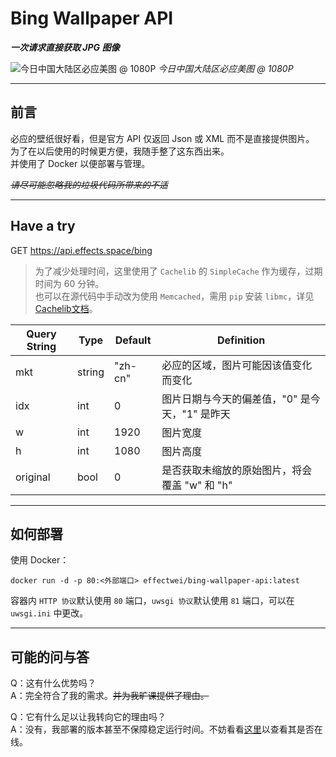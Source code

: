 # Bing Wallpaper API

***一次请求直接获取 JPG 图像***

![今日中国大陆区必应美图 @ 1080P](https://api.effects.space/bing "今日中国大陆区必应美图")
*今日中国大陆区必应美图 @ 1080P*

---

## 前言

必应的壁纸很好看，但是官方 API 仅返回 Json 或 XML 而不是直接提供图片。  
为了在以后使用的时候更方便，我随手整了这东西出来。  
并使用了 Docker 以便部署与管理。

~~*请尽可能忽略我的垃圾代码所带来的不适*~~

---

## Have a try

GET https://api.effects.space/bing

>为了减少处理时间，这里使用了 `Cachelib` 的 `SimpleCache` 作为缓存，过期时间为 60 分钟。  
>也可以在源代码中手动改为使用 `Memcached`，需用 `pip` 安装 `libmc`，详见[Cachelib文档](https://cachelib.readthedocs.io/en/stable/memcached/)。

| Query String | Type   | Default | Definition                                     |
| ------------ | ------ | ------- | ---------------------------------------------- |
| mkt          | string | "zh-cn" | 必应的区域，图片可能因该值变化而变化           |
| idx          | int    | 0       | 图片日期与今天的偏差值，"0" 是今天，"1" 是昨天 |
| w            | int    | 1920    | 图片宽度                                       |
| h            | int    | 1080    | 图片高度                                       |
| original     | bool   | 0       | 是否获取未缩放的原始图片，将会覆盖 "w" 和 "h"  |

---

## 如何部署

使用 Docker：
```shell
docker run -d -p 80:<外部端口> effectwei/bing-wallpaper-api:latest
```
容器内 `HTTP 协议`默认使用 `80` 端口，`uwsgi 协议`默认使用 `81` 端口，可以在 `uwsgi.ini` 中更改。

---

## 可能的问与答

Q：这有什么优势吗？  
A：完全符合了我的需求。~~并为我旷课提供了理由。~~

Q：它有什么足以让我转向它的理由吗？  
A：没有，我部署的版本甚至不保障稳定运行时间。不妨看看[这里](https://status.effects.space/)以查看其是否在线。
